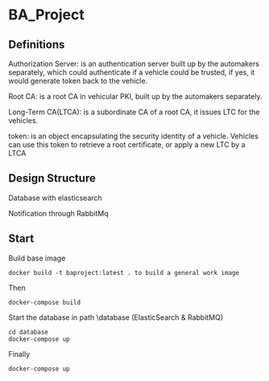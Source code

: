 # BA_Project

## Definitions
Authorization Server: is an authentication server built up by the automakers separately, which could authenticate if a vehicle could be trusted, if yes, it would generate token back to the vehicle.

Root CA: is a root CA in vehicular PKI, built up by the automakers separately. 

Long-Term CA(LTCA): is a subordinate CA of a root CA, it issues LTC for the vehicles. 

token: is an object encapsulating the security identity of a vehicle. Vehicles can use this token to retrieve a root certificate, or apply a new LTC by a LTCA


## Design Structure
Database with elasticsearch

Notification through RabbitMq

## Start

Build base image
```
docker build -t baproject:latest . to build a general work image

```
Then 
```
docker-compose build

```

Start the database in path \database (ElasticSearch & RabbitMQ)

```
cd database
docker-compose up

```
Finally
```
docker-compose up

```




 
